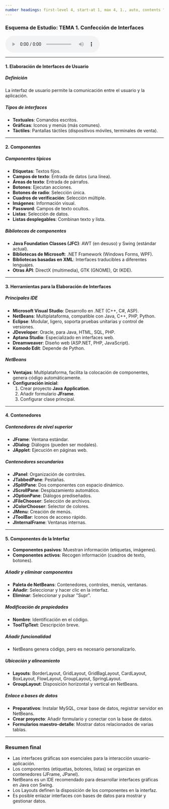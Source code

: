 ```yaml
---
number headings: first-level 4, start-at 1, max 4, 1., auto, contents ^toc, skip ^skipped
---
```

### Esquema de Estudio: TEMA 1. Confección de Interfaces

![Lectura MP3](Desarrollo%20de%20Interfaces/Teoría/Lecturas/Lectura_Resumen_Tema_1.mp3)

---
#### 1. Elaboración de Interfaces de Usuario
##### Definición
La interfaz de usuario permite la comunicación entre el usuario y la aplicación.
##### Tipos de interfaces
- **Textuales**: Comandos escritos.
- **Gráficas**: Iconos y menús (más comunes).
- **Táctiles**: Pantallas táctiles (dispositivos móviles, terminales de venta).

---
#### 2. Componentes
##### Componentes típicos
- **Etiquetas**: Textos fijos.
- **Campos de texto**: Entrada de datos (una línea).
- **Áreas de texto**: Entrada de párrafos.
- **Botones**: Ejecutan acciones.
- **Botones de radio**: Selección única.
- **Cuadros de verificación**: Selección múltiple.
- **Imágenes**: Información visual.
- **Password**: Campos de texto ocultos.
- **Listas**: Selección de datos.
- **Listas desplegables**: Combinan texto y lista.
##### Bibliotecas de componentes
- **Java Foundation Classes (JFC)**: AWT (en desuso) y Swing (estándar actual).
- **Bibliotecas de Microsoft**: .NET Framework (Windows Forms, WPF).
- **Bibliotecas basadas en XML**: Interfaces traducibles a diferentes lenguajes.
- **Otras API**: DirectX (multimedia), GTK (GNOME), Qt (KDE).

---
#### 3. Herramientas para la Elaboración de Interfaces
##### Principales IDE
- **Microsoft Visual Studio**: Desarrollo en .NET (C++, C#, ASP).
- **NetBeans**: Multiplataforma, compatible con Java, C++, PHP, Python.
- **Eclipse**: Modular, ligero, soporta pruebas unitarias y control de versiones.
- **JDeveloper**: Oracle, para Java, HTML, SQL, PHP.
- **Aptana Studio**: Especializado en interfaces web.
- **Dreamweaver**: Diseño web (ASP.NET, PHP, JavaScript).
- **Komodo Edit**: Depende de Python.
##### NetBeans
- **Ventajas**: Multiplataforma, facilita la colocación de componentes, genera código automáticamente.
- **Configuración inicial**:
  1. Crear proyecto **Java Application**.
  2. Añadir formulario **JFrame**.
  3. Configurar clase principal.

---
#### 4. Contenedores
##### Contenedores de nivel superior
- **JFrame**: Ventana estándar.
- **JDialog**: Diálogos (pueden ser modales).
- **JApplet**: Ejecución en páginas web.

##### Contenedores secundarios
- **JPanel**: Organización de controles.
- **JTabbedPane**: Pestañas.
- **JSplitPane**: Dos componentes con espacio dinámico.
- **JScrollPane**: Desplazamiento automático.
- **JOptionPane**: Diálogos prediseñados.
- **JFileChooser**: Selección de archivos.
- **JColorChooser**: Selector de colores.
- **JMenu**: Creación de menús.
- **JToolBar**: Iconos de acceso rápido.
- **JInternalFrame**: Ventanas internas.

---
#### 5. Componentes de la Interfaz
- **Componentes pasivos**: Muestran información (etiquetas, imágenes).
- **Componentes activos**: Recogen información (cuadros de texto, botones).
##### Añadir y eliminar componentes
- **Paleta de NetBeans**: Contenedores, controles, menús, ventanas.
- **Añadir**: Seleccionar y hacer clic en la interfaz.
- **Eliminar**: Seleccionar y pulsar "Supr".
##### Modificación de propiedades
- **Nombre**: Identificación en el código.
- **ToolTipText**: Descripción breve.
##### Añadir funcionalidad
- NetBeans genera código, pero es necesario personalizarlo.
##### Ubicación y alineamiento
- **Layouts**: BorderLayout, GridLayout, GridBagLayout, CardLayout, BoxLayout, FlowLayout, GroupLayout, SpringLayout.
- **GroupLayout**: Disposición horizontal y vertical en NetBeans.
##### Enlace a bases de datos
- **Preparativos**: Instalar MySQL, crear base de datos, registrar servidor en NetBeans.
- **Crear proyecto**: Añadir formulario y conectar con la base de datos.
- **Formularios maestro-detalle**: Mostrar datos relacionados de varias tablas.

---
### Resumen final
- Las interfaces gráficas son esenciales para la interacción usuario-aplicación.
- Los componentes (etiquetas, botones, listas) se organizan en contenedores (JFrame, JPanel).
- NetBeans es un IDE recomendado para desarrollar interfaces gráficas en Java con Swing.
- Los Layouts definen la disposición de los componentes en la interfaz.
- Es posible enlazar interfaces con bases de datos para mostrar y gestionar datos.
